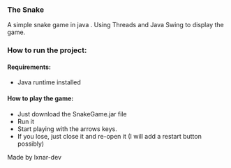 ### The Snake

A simple snake game in java .
Using Threads and Java Swing to display the game.

### How to run the project:

#### Requirements:
* Java runtime installed

#### How to play the game:

* Just download the SnakeGame.jar file
* Run it 
* Start playing with the arrows keys. 
* If you lose, just close it and re-open it (I will add a restart button possibly)

Made by lxnar-dev
